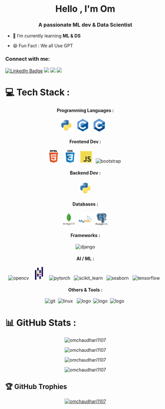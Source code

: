 <h1 align="center">Hello , I'm Om</h1>
<h3 align="center">A passionate ML dev & Data Scientist</h3>

- 🌱 I’m currently learning __ML & DS__
  
- 😆 Fun Fact : We all Use GPT
<h3 align="left">Connect with me:</h3>
<p align="left">
    <a href="https://www.linkedin.com/in/om-chaudhari-38960721b/" target="_blank"><img src="https://img.shields.io/badge/LinkedIn-blue?style=for-the-badge&logo=linkedin&logoColor=white" alt="LinkedIn Badge"/></a>
    <a href='https://mail.google.com/mail/?view=cm&fs=1&tf=1&to=omchaudhari1107@gmail.com' target="_blank"><img src='https://img.shields.io/badge/Gmail-D14836?style=for-the-badge&logo=gmail&logoColor=white'/></a>
    <a href='https://omchaudhari1107.github.io/' target="_blank"><img src='https://img.shields.io/badge/Portfolio-255E63?style=for-the-badge&logo=About.me&logoColor=white'/></a>
    <a href="https://www.hackerrank.com/profile/snow1107" target="_blank"><img src="https://img.shields.io/badge/-Hackerrank-2EC866?style=for-the-badge&logo=HackerRank&logoColor=white" /></a>
</p>

<h1 align="left">💻 Tech Stack :</h1>
<h4 align="center">Programming Languages :</h4>
<p align="center">
        <img src="https://raw.githubusercontent.com/devicons/devicon/master/icons/python/python-original.svg" alt="python" width="40" height="40"/>
    &nbsp
        <img src="https://raw.githubusercontent.com/devicons/devicon/master/icons/c/c-original.svg" alt="c" width="40" height="40"/>
    &nbsp
        <img src="https://raw.githubusercontent.com/devicons/devicon/master/icons/cplusplus/cplusplus-original.svg" alt="cplusplus" width="40" height="40"/>
    &nbsp
<!--         <img src="https://raw.githubusercontent.com/devicons/devicon/master/icons/java/java-original.svg" alt="java" width="40" height="40"/> -->
    &nbsp
</p>

<h4 align="center">Frontend Dev :</h4>
<p align="center">
        <img src="https://raw.githubusercontent.com/devicons/devicon/master/icons/html5/html5-original-wordmark.svg" alt="html5" width="40" height="40"/>
    &nbsp
        <img src="https://raw.githubusercontent.com/devicons/devicon/master/icons/css3/css3-original-wordmark.svg" alt="css3" width="40" height="40"/>
    &nbsp
        <img src="https://raw.githubusercontent.com/devicons/devicon/master/icons/javascript/javascript-original.svg" alt="javascript" width="37" height="37"/>
    &nbsp
        <img src="https://user-images.githubusercontent.com/25181517/183898054-b3d693d4-dafb-4808-a509-bab54cf5de34.png" alt="bootstrap" width="40" height="40"/>
    &nbsp
</p>

<h4 align="center">Backend Dev :</h4>
<p align="center">
<!--         <img src="https://raw.githubusercontent.com/devicons/devicon/master/icons/nodejs/nodejs-original-wordmark.svg" alt="nodejs" width="40" height="40"/> -->
    &nbsp
        <img src="https://raw.githubusercontent.com/devicons/devicon/master/icons/python/python-original.svg" alt="python" width="40" height="40"/>
    &nbsp
</p>
<h4 align="center">Databases :</h4>
<p align="center">
        <img src="https://raw.githubusercontent.com/devicons/devicon/master/icons/mongodb/mongodb-original-wordmark.svg" alt="mongodb" width="40" height="40"/>
    &nbsp
        <img src="https://raw.githubusercontent.com/devicons/devicon/master/icons/mysql/mysql-original-wordmark.svg" alt="mysql" width="40" height="40"/>
    &nbsp
<!--         <img src="https://raw.githubusercontent.com/devicons/devicon/master/icons/oracle/oracle-original.svg" alt="oracle" width="40" height="40"/>
    &nbsp -->
        <img src="https://raw.githubusercontent.com/devicons/devicon/master/icons/postgresql/postgresql-original-wordmark.svg" alt="postgresql" width="40" height="40"/>
<!--     &nbsp
        <img src="https://www.vectorlogo.zone/logos/sqlite/sqlite-icon.svg" alt="sqlite" width="40" height="40"/>
    &nbsp -->
</p>

</p>
<!-- <h4 align="center">Backend as a Service(BaaS) :</h4>
<p align="center">
        <img src="https://www.vectorlogo.zone/logos/firebase/firebase-icon.svg" alt="firebase" width="40" height="40"/>
    &nbsp
        <img src="https://www.vectorlogo.zone/logos/heroku/heroku-icon.svg" alt="heroku" width="40" height="40"/>
    &nbsp
</p> -->

<h4 align="center">Frameworks :</h4>
<p align="center">
        <img src="https://cdn.worldvectorlogo.com/logos/django.svg" alt="django" width="40" height="40"/> 
<!--     &nbsp
        <img src="https://raw.githubusercontent.com/devicons/devicon/2ae2a900d2f041da66e950e4d48052658d850630/icons/pandas/pandas-original.svg" alt="pandas" width="40" height="40"/>
    &nbsp -->
</p>

<h4 align="center">AI / ML :</h4>
<p align="center">
        <img src="https://www.vectorlogo.zone/logos/opencv/opencv-icon.svg" alt="opencv" width="40" height="40"/>
    &nbsp
        <img src="https://raw.githubusercontent.com/devicons/devicon/2ae2a900d2f041da66e950e4d48052658d850630/icons/pandas/pandas-original.svg" alt="pandas" width="40" height="40"/>
    &nbsp
        <img src="https://www.vectorlogo.zone/logos/pytorch/pytorch-icon.svg" alt="pytorch" width="40" height="40"/>
    &nbsp
        <img src="https://upload.wikimedia.org/wikipedia/commons/0/05/Scikit_learn_logo_small.svg" alt="scikit_learn" width="40" height="40"/>
    &nbsp
        <img src="https://seaborn.pydata.org/_images/logo-mark-lightbg.svg" alt="seaborn" width="40" height="40"/>
    &nbsp
        <img src="https://www.vectorlogo.zone/logos/tensorflow/tensorflow-icon.svg" alt="tensorflow" width="40" height="40"/>
    &nbsp
</p>
<h4 align="center">Others & Tools :</h4>
<p align="center"><img src="https://www.vectorlogo.zone/logos/git-scm/git-scm-icon.svg" alt="git" width="40" height="40"/>&nbsp <img src="https://github.com/marwin1991/profile-technology-icons/assets/76662862/2481dc48-be6b-4ebb-9e8c-3b957efe69fa" alt="linux" width="40" height="40"/> &nbsp 
<img src="https://user-images.githubusercontent.com/25181517/192108891-d86b6220-e232-423a-bf5f-90903e6887c3.png" alt="logo" width="40" height="40"">&nbsp <img src="https://user-images.githubusercontent.com/25181517/192108374-8da61ba1-99ec-41d7-80b8-fb2f7c0a4948.png" alt="logo" width="40" height="40"">&nbsp
<img src="https://user-images.githubusercontent.com/25181517/183914128-3fc88b4a-4ac1-40e6-9443-9a30182379b7.png" alt="logo" width="40" height="40"">&nbsp
</p>

<h1 align="left">📊 GitHub Stats :</h1>
<p align="center">
    <img src="https://github-profile-summary-cards.vercel.app/api/cards/profile-details?username=omchaudhari1107&theme=github_dark" alt="omchaudhari1107" />
</p>
<p align="center">
    <img src="https://github-readme-streak-stats.herokuapp.com/?user=omchaudhari1107&theme=dark" alt="omchaudhari1107" />
</p>

<p align="center">
    <img src="https://github-readme-stats.vercel.app/api?username=omchaudhari1107&show_icons=true&theme=dark&locale=en" alt="omchaudhari1107" />
</p>

<p align="center">
    <img src="https://github-readme-stats.vercel.app/api/top-langs?username=omchaudhari1107&show_icons=true&theme=dark&locale=en&layout=compact" alt="omchaudhari1107" />
</p>

<h2 align="left">🏆 GitHub Trophies</h2>
<p align="center" style="background-color: transparent;">
    <a href="https://github.com/ryo-ma/github-profile-trophy">
        <img src="https://github-profile-trophy.vercel.app/?username=omchaudhari1107&theme=kimbie_dark" alt="omchaudhari1107" /></a>
    
</p>





